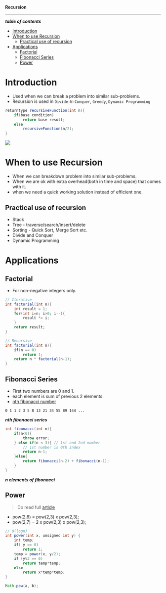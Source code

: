 **Recursion**

---
***table of contents***
- [Introduction](#introduction)
- [When to use Recursion](#when-to-use-recursion)
  - [Practical use of recursion](#practical-use-of-recursion)
- [Applications](#applications)
  - [Factorial](#factorial)
  - [Fibonacci Series](#fibonacci-series)
  - [Power](#power)

# Introduction
- Used when we can break a problem into similar sub-problems.
- Recursion is used in `Divide-N-Conquer`, `Greedy`, `Dynamic Programming`

```java
returntype recursiveFunction(int n){
    if(base condition)
        return base result;
    else
        recursiveFunction(n/2);
}
```

![](./images/recursion-vs-iteration.png)

# When to use Recursion
- When we can breakdown problem into similar sub-problems.
- When we are ok with extra overhead(both in time and space) that comes with it.
- when we need a quick working solution instead of efficient one.

## Practical use of recursion
- Stack
- Tree - traverse/search/insert/delete
- Sorting - Quick Sort, Merge Sort etc.
- Divide and Conquer
- Dynamic Programming

# Applications

## Factorial
- For non-negative integers only.

```java
// Iterative
int factorial(int n){
    int result = 1;
    for(int i=n; i>0; i--){
        result *= i;
    }
    return result;
}
```
```java
// Recursive
int factorial(int n){
    if(n == 0)
        return 1;
    return n * factorial(n-1);
}
```

## Fibonacci Series
- First two numbers are 0 and 1.
- each element is sum of previous 2 elements.
- [nth fibonacci number](https://www.geeksforgeeks.org/program-for-nth-fibonacci-number/)

```
0 1 1 2 3 5 8 13 21 34 55 89 144 ...
```

***nth fibonacci series***
```java
int fibonacci(int n){
    if(n<0){
        throw error;
    } else if(n < 3){ // 1st and 2nd number
        // 1st number is 0th index
        return n-1;
    }else{
        return fibonacci(n-2) + fibonacci(n-1);
    }
}
```

***n elements of fibonacci***

## Power

> Do read full [article](https://guide.freecodecamp.org/algorithms/exponentiation)

* pow(2,6) = pow(2,3) x pow(2,3);
* pow(2,7) = 2 x pow(2,3) x pow(2,3);
```java
// O(logn)
int power(int x, unsigned int y) { 
    int temp; 
    if( y == 0) 
        return 1; 
    temp = power(x, y/2); 
    if (y%2 == 0) 
        return temp*temp; 
    else
        return x*temp*temp; 
} 
```
```java
Math.pow(a, b);
```
